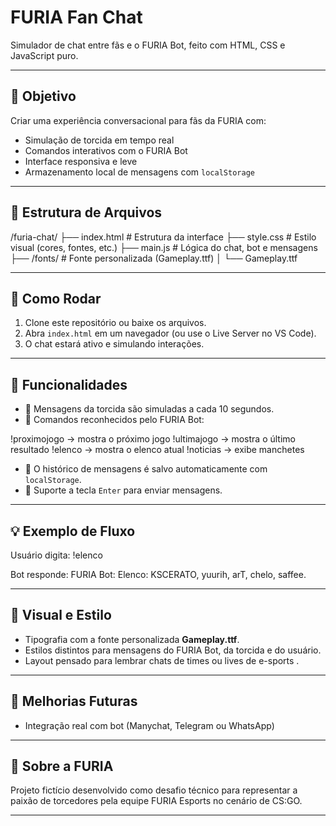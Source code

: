 # FURIA Fan Chat

Simulador de chat entre fãs e o FURIA Bot, feito com HTML, CSS e JavaScript puro.

---

## 🎯 Objetivo

Criar uma experiência conversacional para fãs da FURIA com:

- Simulação de torcida em tempo real
- Comandos interativos com o FURIA Bot
- Interface responsiva e leve
- Armazenamento local de mensagens com `localStorage`

---

## 📁 Estrutura de Arquivos

/furia-chat/
├── index.html # Estrutura da interface
├── style.css # Estilo visual (cores, fontes, etc.)
├── main.js # Lógica do chat, bot e mensagens
├── /fonts/ # Fonte personalizada (Gameplay.ttf)
│ └── Gameplay.ttf

---

## 🚀 Como Rodar

1. Clone este repositório ou baixe os arquivos.
2. Abra `index.html` em um navegador (ou use o Live Server no VS Code).
3. O chat estará ativo e simulando interações.

---

## 🧠 Funcionalidades

- 💬 Mensagens da torcida são simuladas a cada 10 segundos.
- 🤖 Comandos reconhecidos pelo FURIA Bot:

!proximojogo → mostra o próximo jogo
!ultimajogo → mostra o último resultado
!elenco → mostra o elenco atual
!noticias → exibe manchetes


- 🔄 O histórico de mensagens é salvo automaticamente com `localStorage`.
- 📲 Suporte a tecla `Enter` para enviar mensagens.

---

## 💡 Exemplo de Fluxo

Usuário digita:
!elenco

Bot responde:
FURIA Bot: Elenco: KSCERATO, yuurih, arT, chelo, saffee.


---

## 🎨 Visual e Estilo

- Tipografia com a fonte personalizada **Gameplay.ttf**.
- Estilos distintos para mensagens do FURIA Bot, da torcida e do usuário.
- Layout pensado para lembrar chats de times ou lives de e-sports .

---

## 📌 Melhorias Futuras

- Integração real com bot (Manychat, Telegram ou WhatsApp)


---

## 🦁 Sobre a FURIA

Projeto fictício desenvolvido como desafio técnico para representar a paixão de torcedores pela equipe FURIA Esports no cenário de CS:GO.

---


